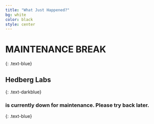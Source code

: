 ```yaml
---
title: "What Just Happened?"
bg: white
color: black
style: center
---
```


# MAINTENANCE BREAK
{: .text-blue}

<span class="fa-stack" style="font-size:150px;">
  <i class="fa fa-square-o fa-stack-2x"></i>
  <i class="fa fa-wrench fa-stack-1x"></i>
</span>

## Hedberg Labs 
{: .text-darkblue}

### is currently down for maintenance. Please try back later.
{: .text-blue}

